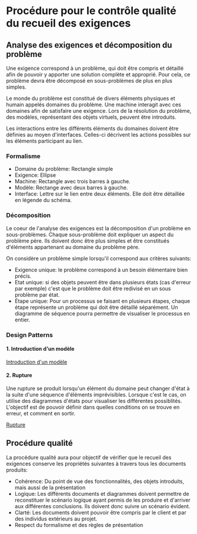 Procédure pour le contrôle qualité du recueil des exigences
=====

Analyse des exigences et décomposition du problème
---

Une exigence correspond à un problème, qui doit être compris et détaillé afin de pouvoir y apporter une solution complète et approprié. Pour cela, ce problème devra être décomposé en sous-problèmes de plus en plus simples. 

Le monde du problème est constitué de divers éléments physiques et humain appelés domaines du problème. Une machine interagit avec ces domaines afin de satisfaire une exigence. Lors de la résolution du problème, des modèles, représentant des objets virtuels, peuvent être introduits.

Les interactions entre les différents éléments du domaines doivent être définies au moyen d'interfaces. Celles-ci décrivent les actions possibles sur les éléments participant au lien.

### Formalisme ###
* Domaine du problème: Rectangle simple
* Exigence: Ellipse
* Machine: Rectangle avec trois barres à gauche.
* Modèle: Rectange avec deux barres à gauche.
* Interface: Lettre sur le lien entre deux éléments. Elle doit être détaillée en légende du schéma.

### Décomposition ###
Le coeur de l'analyse des exigences est la décomposition d'un problème en sous-problèmes. Chaque sous-problème doit expliquer un aspect du problème père. Ils doivent donc être plus simples et être constitués d'éléments appartenant au domaine du problème père.

On considère un problème simple lorsqu'il correspond aux critères suivants:
* Exigence unique: le problème correspond à un besoin élémentaire bien précis.
* Etat unique: si des objets peuvent être dans plusieurs états (cas d'erreur par exemple) c'est que le problème doit être redivisé en un sous problème par état.
* Étape unique: Pour un processus se faisant en plusieurs étapes, chaque étape représente un problème qui doit être détaillé séparément. Un diagramme de séquence pourra permettre de visualiser le processus en entier.


### Design Patterns ###

#### 1. Introduction d'un modèle ####

[Introduction d'un modèle](http://github.com/404 "Introduction d'un modèle")


#### 2. Rupture ####

Une rupture se produit lorsqu'un élément du domaine peut changer d'état à la suite d'une séquence d'éléments imprévisibles. Lorsque c'est le cas, on utilise des diagrammes d'états pour visualiser les différentes possiblités. L'objectif est de pouvoir définir dans quelles conditions on se trouve en erreur, et comment en sortir.

[Rupture](http://github.com/404 "Rupture")


Procédure qualité
----------------

La procédure qualité aura pour objectif de vérifier que le recueil des exigences conserve les propriétés suivantes à travers tous les documents produits:
- Cohérence: Du point de vue des fonctionnalités, des objets introduits, mais aussi de la présentation
- Logique: Les différents documents et diagrammes doivent permettre de reconstituer le scénario logique ayant permis de les produire et d'arriver aux différentes conclusions. Ils doivent donc suivre un scénario évident.
- Clarté: Les documents doivent pouvoir être compris par le client et par des individus extérieurs au projet.
- Respect du formalisme et des règles de présentation
